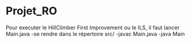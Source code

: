 # Projet_RO

Pour executer le HillClimber First Improvement ou le ILS, il faut lancer Main.java
-se rendre dans le répertoire src/
-javac Main.java
-java Main

